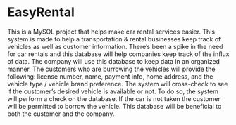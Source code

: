 # EasyRental

This is a MySQL project that helps make car rental services easier. This system is made to help a transportation & rental businesses keep track of vehicles as well as customer information. There’s been a spike in the need for car rentals and this database will help companies keep track of the influx of data. The company will use this database to keep data in an organized manner. The customers who are burrowing the vehicles will provide the following: license number, name, payment info, home address, and the vehicle type / vehicle brand preference. The system will cross-check to see if the customer’s desired vehicle is available or not. To do so, the system will  perform a check on the database. If the car is not taken the customer will be permitted to borrow the vehicle. This database will be beneficial to both the customer and the company. 
